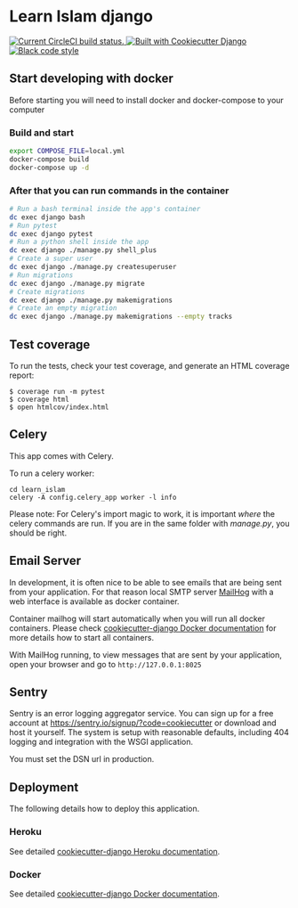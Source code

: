 # Learn Islam django

<a href="https://circleci.com/gh/ahlsunnah/learn-islam-django" title="Current CircleCI build status.">
<img src="https://img.shields.io/circleci/build/github/ahlsunnah/learn-islam-django?label=tests&style=plastic" alt="Current CircleCI build status." />
</a>

<a href="https://github.com/pydanny/cookiecutter-django/" title="Built with Cookiecutter Django">
<img src="https://img.shields.io/badge/built%20with-Cookiecutter%20Django-ff69b4.svg" alt="Built with Cookiecutter Django" />
</a>

<a href="https://github.com/ambv/black" title="Black code style">
<img src="https://img.shields.io/badge/code%20style-Black-000000.svg" alt="Black code style
" />
</a>

## Start developing with docker

Before starting you will need to install docker and docker-compose to your computer

### Build and start

```bash
export COMPOSE_FILE=local.yml
docker-compose build
docker-compose up -d
```

### After that you can run commands in the container

```bash
# Run a bash terminal inside the app's container
dc exec django bash
# Run pytest
dc exec django pytest
# Run a python shell inside the app
dc exec django ./manage.py shell_plus
# Create a super user
dc exec django ./manage.py createsuperuser
# Run migrations
dc exec django ./manage.py migrate
# Create migrations
dc exec django ./manage.py makemigrations
# Create an empty migration
dc exec django ./manage.py makemigrations --empty tracks
```

## Test coverage

To run the tests, check your test coverage, and generate an HTML coverage report:

    $ coverage run -m pytest
    $ coverage html
    $ open htmlcov/index.html

## Celery

This app comes with Celery.

To run a celery worker:

```{.sourceCode .bash}
cd learn_islam
celery -A config.celery_app worker -l info
```

Please note: For Celery's import magic to work, it is important _where_ the celery commands are run. If you are in the same folder with _manage.py_, you should be right.

## Email Server

In development, it is often nice to be able to see emails that are being sent from your application. For that reason local SMTP server [MailHog](https://github.com/mailhog/MailHog) with a web interface is available as docker container.

Container mailhog will start automatically when you will run all docker containers. Please check [cookiecutter-django Docker documentation](http://cookiecutter-django.readthedocs.io/en/latest/deployment-with-docker.html) for more details how to start all containers.

With MailHog running, to view messages that are sent by your application, open your browser and go to `http://127.0.0.1:8025`

## Sentry

Sentry is an error logging aggregator service. You can sign up for a free account at <https://sentry.io/signup/?code=cookiecutter> or download and host it yourself. The system is setup with reasonable defaults, including 404 logging and integration with the WSGI application.

You must set the DSN url in production.

## Deployment

The following details how to deploy this application.

### Heroku

See detailed [cookiecutter-django Heroku documentation](http://cookiecutter-django.readthedocs.io/en/latest/deployment-on-heroku.html).

### Docker

See detailed [cookiecutter-django Docker documentation](http://cookiecutter-django.readthedocs.io/en/latest/deployment-with-docker.html).
